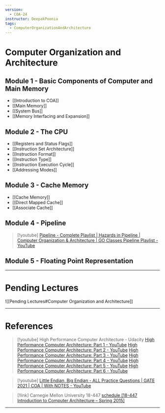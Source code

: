 ```yaml
---
version:
  - COA-24
instructor: DeepakPoonia
tags:
  - ComputerOrganizationAndArchitecture
---
```

# Computer Organization and Architecture

## Module 1 - Basic Components of Computer and Main Memory

- [[Introduction to COA]]
- [[Main Memory]]
- [[System Bus]]
- [[Memory Interfacing and Expansion]]

## Module 2 - The CPU

- [[Registers and Status Flags]]
- [[Instruction Set Architecture]]
- [[Instruction Format]]
- [[Instruction Type]]
- [[Instruction Execution Cycle]]
- [[Addressing Modes]]

## Module 3 - Cache Memory

- [[Cache Memory]]
- [[Direct Mapped Cache]]
- [[Associate Cache]]

## Module 4 - Pipeline

> [!youtube] 
> [Pipeline - Complete Playlist | Hazards in Pipeline | Computer Organization & Architecture | GO Classes Pipeline Playlist - YouTube](https://www.youtube.com/playlist?list=PLIPZ2_p3RNHhs9DfAY9ry6XbjGn7ZumZ8)

## Module 5 - Floating Point Representation


---
# Pending Lectures
![[Pending Lectures#Computer Organization and Architecture]]

---

# References


> [!youtube] High Performance Computer Architecture - Udacity
> [High Performance Computer Architecture: Part 1 - YouTube](https://www.youtube.com/playlist?list=PLAwxTw4SYaPmqpjgrmf4-DGlaeV0om4iP)
> [High Performance Computer Architecture: Part 2 - YouTube](https://www.youtube.com/playlist?list=PLAwxTw4SYaPkNw98-MFodLzKgi6bYGjZs)
> [High Performance Computer Architecture: Part 3 - YouTube](https://www.youtube.com/playlist?list=PLAwxTw4SYaPnhRXZ6wuHnnclMLfg_yjHs)
> [High Performance Computer Architecture: Part 4 - YouTube](https://www.youtube.com/playlist?list=PLAwxTw4SYaPn79fsplIuZG34KwbkYSedj)
> [High Performance Computer Architecture: Part 5 - YouTube](https://www.youtube.com/playlist?list=PLAwxTw4SYaPkr-vo9gKBTid_BWpWEfuXe)
> [High Performance Computer Architecture: Part 6 - YouTube](https://www.youtube.com/playlist?list=PLAwxTw4SYaPndXEsI4kAa6BDSTRbkCKJN)



> [!youtube] 
> [Little Endian, Big Endian - ALL Practice Questions | GATE 2021 | COA | With NOTES - YouTube](https://www.youtube.com/watch?v=9RBQS5lAg00&list=PLIPZ2_p3RNHjMdZR3GYQ2KZio0NKczrik)


> [!link] Carnegie Mellon University 18-447
> [schedule \[18-447 Introduction to Computer Architecture – Spring 2015\]](https://course.ece.cmu.edu/~ece447/s15/doku.php?id=schedule)

---
